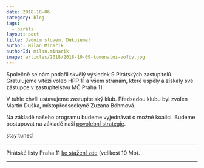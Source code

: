 ```yaml
---
date: 2018-10-06
category: blog
tags:
  - piráti
layout: post
title: Jedním slovem. Děkujeme!
author: Milan Minařík
authorId: milan.minarik
image: articles/2018/2018-10-09-komunalni-volby.jpg
---
```


Společně se nám podařil skvělý výsledek 9 Pirátských zastupitelů. Gratulujeme vítězi voleb HPP 11 a všem stranám, které uspěly a získaly své zástupce v zastupitelstvu MČ Praha 11.

V tuhle chvíli ustavujeme zastupitelský klub. Předsedou klubu byl zvolen Martin Duška, místopředsedkyně Zuzana Böhmová.

Na základě našeho programu budeme vyjednávat o možné koalici. Budeme postupovat na základě naší <a href="/komunalni-volby-2018/povolebni-strategie/">povolební strategie</a>.

stay tuned

---

Pirátské listy Praha 11 [ke stažení zde](/assets/pdf/2018-07-10-praha-11.pdf) (velikost 10 Mb).

- - -
